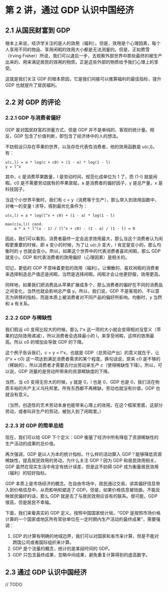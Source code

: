 # 第 2 讲，通过 GDP 认识中国经济

## 2.1 从国民财富到 GDP

根本上来说，经济学关注的是人的效用（福利）。但是，效用是个心理因素，每个人享用不同的物品、享用闲暇的效用大小都是无法测量的。但是，正如费雪（Irving Fisher）所说，我们可以退后一步，去观察外部世界中那些最终的被生产出来的、用来满足居民的效用的物质。正是这些外部的物质给予我们心理上的享受。

这就是我们关注 GDP 的根本原因，它是我们间接可以推算福利的最佳指标，提升 GDP 也就提升了居民福利。

## 2.2 对 GDP 的评论

### 2.2.1 GDP 与消费者偏好

GDP 是对国民财富的测量方式，但是 GDP 并不是单纯的、客观的统计量。相反，GDP 包含了价值判断，即包含了经济体中的人的想法。

不妨假设只存在苹果的世界，以及存在代表性消费者，他的效用函数是 u(c,l)。有：

```
u(c,l) = a * log(c + c0) + (1 - a) * log(1 - l)
y = l^x
```

其中，c 是消费苹果数量，l 是劳动时间，规范化成单位为 1 了，而 (1-l) 就是闲暇。c0 是不需要劳动就有的苹果禀赋，a 是消费者的偏好因子，y 是总产量，x 是科技因子。

当这个小世界平衡时，我们有 c = y（消费等于生产），那么带入到效用函数中，对唯一的变量 l 求导，得到最优化条件为：

```
u(c,l) = a * log(l^x + c0) + (1 - a) * log(1 - l)

max(c(u,l)) cond.
    a * x * l^(x - 1) / (l^x + c0) - (1 - a) / (1 - l) = 0
```

因此，我们可以看到，消费者最终一定会追求效用最大，那么当这个消费者认为闲暇更重要的时候，即 a 变小的时候，为了让 u(c,l) 变大，l 肯定是变小的，那么均衡时的 y 也就会变小。所以，如果这个世界中的代表消费者喜欢闲暇，那么 GDP 就变小。GDP 和代表消费者的效用偏好（心理因素）是相关的。

切记，更低的 GDP 不意味着更低的效用（福利）。让懒散的、喜欢闲暇的消费者来选择制造总产值还是闲暇，当然是选择闲暇。闲暇才会让他更舒服，效用更高。

同样地，如果我们把消费品从苹果扩展成多个，那么消费者的偏好在不同的消费品之间变化，当然也就会影响总产值 y。所以，我们说，GDP 不是客观的、不以意志为转移的指标，而是本质上被消费者对不同产品的偏好所影响。均衡时，y 当然和 a 有关系。

### 2.2.2 GDP 与稀缺性

我们假设 c0 变得比较大的时候，那么 l^x 这一项的大小就会变得相对没意义（苹果的边际效用递减），所以消费者会选择最小的 l，来享受闲暇，这样的效用最高。所以 c0 的增加会导致 GDP 的下降。

这个例子告诉我们，c = y = l^x，也就是 GDP（总劳动产出）的意义就在于，让 (l^x + c0) 这一项达到满足消费者需求的某个程度。换句话说，原来 c0 是不够的（稀缺的），所以消费者才需要去付出劳动来生产 c（使得稀缺性下降）。所以，可以说，GDP 测量的是劳动所带来的资源稀缺度的下降。

当然，当 c0 变得无穷大的时候，y 就是 0，l 也是 0，GDP 也是 0，我们活在物质丰裕的共产主义乌托邦里。所有东西都不再稀缺，劳动也就没有价值，GDP 也就没有意义。

（当然，创造性的艺术劳动本身也能带来心理上的效用。在这个框架里面，这部分劳动，或者叫非生产的劳动，被划入到了闲暇里。）

### 2.2.3 对 GDP 的简单总结

现在，我们可以给 GDP 下个定义：GDP 衡量了经济中所有降低了资源稀缺性的生产活动的成果的总价值。

再次强调，GDP 是以人为本的统计指标。什么样的活动算入 GDP？能够降低资源稀缺性，提高居民效用的劳动。为什么关注 GDP？因为 GDP 和居民效用相关。GDP 虽然在现实生活中肯定有统计误差，但是这不妨碍 GDP 成为衡量居民效用（福利）的较好指标。

GDP 本质上是市场经济的概念。在自由市场中，居民通过交易，讲其偏好信息带入到价格信息中，从而影响和塑造了 GDP。但是，如果价格信息被扭曲，不能反映居民偏好的话，那么 GDP 就是去了与居民效用应该有的联系。很可能，GDP 很高，但是居民不幸福。

下面，我们来看真实的 GDP 定义。按照中国国家统计局，“GDP 是按照市场价格计算的一个国家或地区所有常驻单位在一定时期内生产活动的最终成果”，需要强调：

1. GDP 的计算有明确的地域边界，我们可以对国家和省市来计算，但是不能对跨国公司或者国际组织来计算。
2. GDP 是个流量的概念，统计的是某段时间的 GDP。
3. GDP 只包含最终成果，忽略中间成果，避免重复计算得到的虚高数字。

## 2.3 通过 GDP 认识中国经济

// TODO










